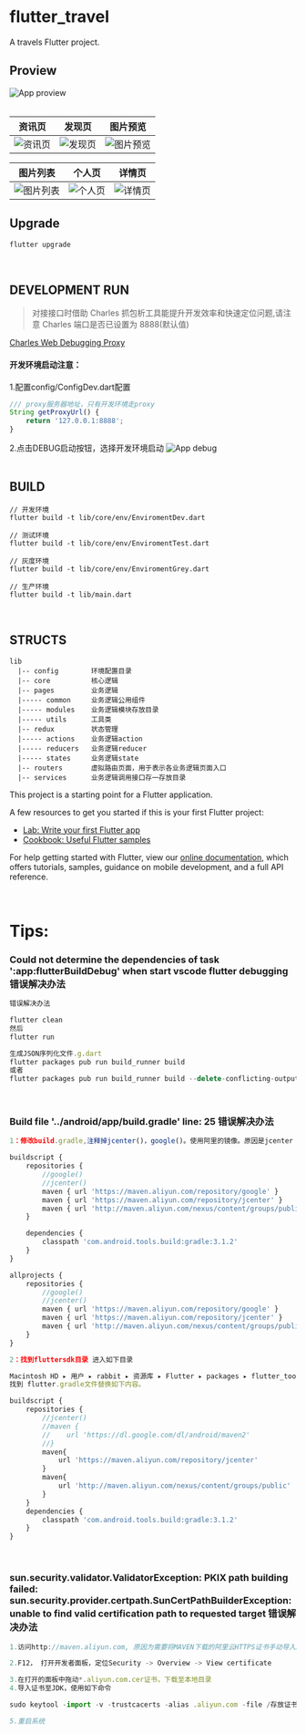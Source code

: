 # flutter_travel

A travels Flutter project. 

## Proview
![App proview](./snapshot/demo1.gif "App proview animation")
<br/>
<br/>

资讯页 | 发现页 |  图片预览  
-|-|-
![资讯页](./snapshot/WechatIMG325.jpeg "资讯页") | ![发现页](./snapshot/WechatIMG326.jpeg "发现页") | ![图片预览](./snapshot/WechatIMG327.jpeg "图片预览") |

图片列表 | 个人页 |  详情页  
-|-|-
![图片列表](./snapshot/WechatIMG328.jpeg "图片列表") | ![个人页](./snapshot/WechatIMG330.jpeg "个人页") | ![详情页](./snapshot/WechatIMG380.png "详情页") |


## Upgrade
```shell 
flutter upgrade
```
<br/>

## DEVELOPMENT RUN
> 对接接口时借助 Charles 抓包析工具能提升开发效率和快速定位问题,请注意 Charles 端口是否已设置为 8888(默认值)

[Charles Web Debugging Proxy](https://www.charlesproxy.com/)<br/>

#### 开发环境启动注意：
1.配置config/ConfigDev.dart配置
```js
/// proxy服务器地址，只有开发环境走proxy
String getProxyUrl() {
	return '127.0.0.1:8888';
}
```
2.点击DEBUG启动按钮，选择开发环境启动
![App debug](./snapshot/debug.png "App debug")
<br/>
<br/>
## BUILD
```shell
// 开发环境 
flutter build -t lib/core/env/EnviromentDev.dart

// 测试环境
flutter build -t lib/core/env/EnviromentTest.dart

// 灰度环境
flutter build -t lib/core/env/EnviromentGrey.dart

// 生产环境
flutter build -t lib/main.dart
```
<br/>


## STRUCTS
```shell
lib
  |-- config 		环境配置目录
  |-- core   		核心逻辑
  |-- pages  		业务逻辑
  |----- common  	业务逻辑公用组件
  |----- modules 	业务逻辑模块存放目录
  |----- utils 		工具类 
  |-- redux  		状态管理
  |----- actions 	业务逻辑action
  |----- reducers 	业务逻辑reducer
  |----- states 	业务逻辑state
  |-- routers 		虚拟路由页面，用于表示各业务逻辑页面入口
  |-- services 		业务逻辑调用接口存一存放目录
```

This project is a starting point for a Flutter application.

A few resources to get you started if this is your first Flutter project:

- [Lab: Write your first Flutter app](https://flutter.io/docs/get-started/codelab)
- [Cookbook: Useful Flutter samples](https://flutter.io/docs/cookbook)

For help getting started with Flutter, view our 
[online documentation](https://flutter.io/docs), which offers tutorials, 
samples, guidance on mobile development, and a full API reference.

<br/>

# Tips:
### Could not determine the dependencies of task ':app:flutterBuildDebug' when start vscode flutter debugging 错误解决办法
```javascript
错误解决办法

flutter clean
然后
flutter run

生成JSON序列化文件.g.dart
flutter packages pub run build_runner build
或者
flutter packages pub run build_runner build --delete-conflicting-outputs
```

<br/>

### Build file '../android/app/build.gradle' line: 25 错误解决办法
```javascript
1：修改build.gradle,注释掉jcenter()，google()。使用阿里的镜像。原因是jcenter google库无法访问到导致的问题。

buildscript {
    repositories {
        //google()
        //jcenter()
        maven { url 'https://maven.aliyun.com/repository/google' }
        maven { url 'https://maven.aliyun.com/repository/jcenter' }
        maven { url 'http://maven.aliyun.com/nexus/content/groups/public' }
    }

    dependencies {
        classpath 'com.android.tools.build:gradle:3.1.2'
    }
}

allprojects {
    repositories {
        //google()
        //jcenter()
        maven { url 'https://maven.aliyun.com/repository/google' }
        maven { url 'https://maven.aliyun.com/repository/jcenter' }
        maven { url 'http://maven.aliyun.com/nexus/content/groups/public' }
    }
}

2：找到fluttersdk目录 进入如下目录

Macintosh HD⁩ ▸ ⁨用户⁩ ▸ ⁨rabbit⁩ ▸ ⁨资源库⁩ ▸ ⁨Flutter⁩ ▸ ⁨packages⁩ ▸ ⁨flutter_tools⁩ ▸ ⁨gradle⁩
找到 flutter.gradle文件替换如下内容。

​buildscript {
    repositories {
        //jcenter()
        //maven {
        //    url 'https://dl.google.com/dl/android/maven2'
        //}
        maven{
            url 'https://maven.aliyun.com/repository/jcenter'
        }
        maven{
            url 'http://maven.aliyun.com/nexus/content/groups/public'
        }
    }
    dependencies {
        classpath 'com.android.tools.build:gradle:3.1.2'
    }
}
```

<br/>

### sun.security.validator.ValidatorException: PKIX path building failed: sun.security.provider.certpath.SunCertPathBuilderException: unable to find valid certification path to requested target 错误解决办法
```javascript
1.访问http://maven.aliyun.com, 原因为需要将MAVEN下载的阿里云HTTPS证书手动导入JDK中认证

2.F12， 打开开发者面板，定位Security -> Overview -> View certificate

3.在打开的面板中拖动*.aliyun.com.cer证书，下载至本地目录
4.导入证书至JDK，使用如下命令

sudo keytool -import -v -trustcacerts -alias .aliyun.com -file /存放证书路径/*.aliyun.com.cer -keystore /JDK路径/Contents/Home/jre/lib/security/cacerts -keypass changeit -storepass changeit

5.重启系统
```